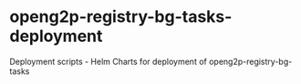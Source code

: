 # openg2p-registry-bg-tasks-deployment
Deployment scripts - Helm Charts for deployment of openg2p-registry-bg-tasks
